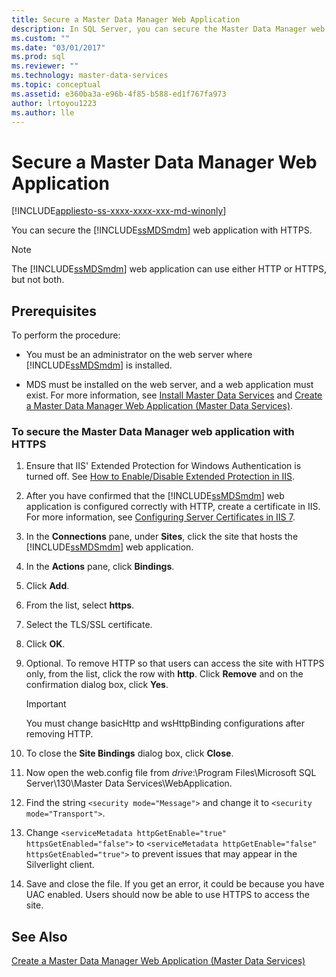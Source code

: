 ```yaml
---
title: Secure a Master Data Manager Web Application
description: In SQL Server, you can secure the Master Data Manager web application with HTTPS. You must be an administrator and MDS must be installed on the web server.
ms.custom: ""
ms.date: "03/01/2017"
ms.prod: sql
ms.reviewer: ""
ms.technology: master-data-services
ms.topic: conceptual
ms.assetid: e360ba3a-e96b-4f85-b588-ed1f767fa973
author: lrtoyou1223
ms.author: lle
---
```

# Secure a Master Data Manager Web Application

[!INCLUDE[appliesto-ss-xxxx-xxxx-xxx-md-winonly](../../includes/appliesto-ss-xxxx-xxxx-xxx-md-winonly.md)]

  You can secure the [!INCLUDE[ssMDSmdm](../../includes/ssmdsmdm-md.md)] web application with HTTPS.  
  
> [!NOTE]  
>  The [!INCLUDE[ssMDSmdm](../../includes/ssmdsmdm-md.md)] web application can use either HTTP or HTTPS, but not both.  
  
## Prerequisites  
 To perform the procedure:  
  
-   You must be an administrator on the web server where [!INCLUDE[ssMDSmdm](../../includes/ssmdsmdm-md.md)] is installed.  
  
-   MDS must be installed on the web server, and a web application must exist. For more information, see [Install Master Data Services](../../master-data-services/install-windows/install-master-data-services.md) and [Create a Master Data Manager Web Application &#40;Master Data Services&#41;](../../master-data-services/install-windows/create-a-master-data-manager-web-application-master-data-services.md).  
  
### To secure the Master Data Manager web application with HTTPS  
  
1.  Ensure that IIS' Extended Protection for Windows Authentication is turned off.  See [How to Enable/Disable Extended Protection in IIS](https://docs.microsoft.com/en-us/iis/configuration/system.webserver/security/authentication/windowsauthentication/extendedprotection/#how-to-enable-extended-protection-for-windows-authentication).

2.  After you have confirmed that the [!INCLUDE[ssMDSmdm](../../includes/ssmdsmdm-md.md)] web application is configured correctly with HTTP, create a certificate in IIS. For more information, see [Configuring Server Certificates in IIS 7](https://technet.microsoft.com/library/cc732230\(WS.10\).aspx).  
  
3.  In the **Connections** pane, under **Sites**, click the site that hosts the [!INCLUDE[ssMDSmdm](../../includes/ssmdsmdm-md.md)] web application.  
  
4.  In the **Actions** pane, click **Bindings**.  
  
5.  Click **Add**.  
  
6.  From the list, select **https**.  
  
7.  Select the TLS/SSL certificate.  
  
8.  Click **OK**.  
  
9.  Optional. To remove HTTP so that users can access the site with HTTPS only, from the list, click the row with **http**. Click **Remove** and on the confirmation dialog box, click **Yes**.  
  
    > [!IMPORTANT]  
    >  You must change basicHttp and wsHttpBinding configurations after removing HTTP.  
  
10. To close the **Site Bindings** dialog box, click **Close**.  
  
11. Now open the web.config file from *drive*:\Program Files\Microsoft SQL Server\130\Master Data Services\WebApplication.  
  
12. Find the string `<security mode="Message">` and change it to `<security mode="Transport">`.  

13. Change `<serviceMetadata httpGetEnable="true" httpsGetEnabled="false">` to `<serviceMetadata httpGetEnable="false" httpsGetEnabled="true">` to prevent issues that may appear in the Silverlight client.

14. Save and close the file. If you get an error, it could be because you have UAC enabled. Users should now be able to use HTTPS to access the site.  

  
## See Also  
 [Create a Master Data Manager Web Application &#40;Master Data Services&#41;](../../master-data-services/install-windows/create-a-master-data-manager-web-application-master-data-services.md)  
  
  
